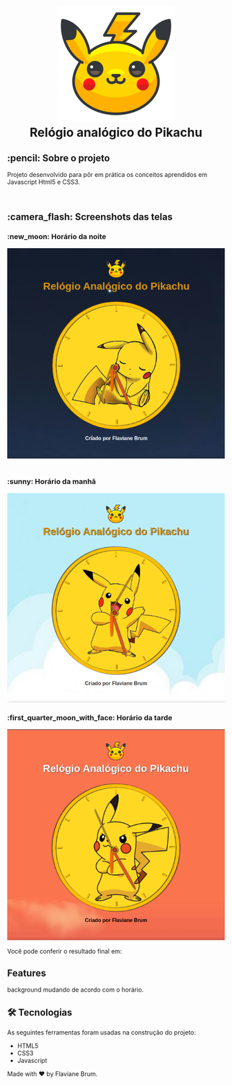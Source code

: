 <h1 align="center">
<br>
<img src="./assets/pikachu.svg" >
<br>
Relógio analógico do Pikachu

<h2>:pencil: Sobre o projeto</h2>
<p>
Projeto desenvolvido para pôr em prática os conceitos aprendidos em Javascript Html5 e CSS3.
</p>
<br>

<div >
  <h2>:camera_flash: Screenshots das telas</h2>
  <h3  align="left">:new_moon: Horário da noite</h3>
  <img   src="./screen/noite.png" />
  <br><br>
  <h3 align="left" >:sunny: Horário da manhã</h3>
  <img   src="./screen/manha.png"  />
   <h3 align="left" >:first_quarter_moon_with_face: Horário da tarde</h3>
  <img   src="./screen/tarde.png"  />
</div>
<div>
<p>Você pode conferir o resultado final em: 
<a href="https://flaviane-brum.github.io/relogio-pikachu/"> 
</a>
</p>
</div>

<h2> Features</h2>
 background  mudando de acordo com o horário.<br>

<h2> 🛠 Tecnologias </h2>
As seguintes ferramentas foram usadas na construção do projeto:

- HTML5
- CSS3
- Javascript

Made with :hearts: by Flaviane Brum.

